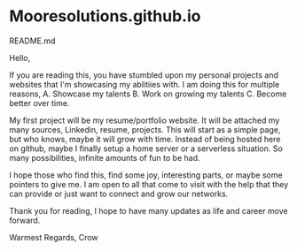 # Mooresolutions.github.io


README.md

Hello, 

If you are reading this, you have stumbled upon my personal projects and websites that I'm showcasing my ablitiies with. I am doing this for multiple reasons, A. Showcase my talents B. Work on growing my talents C. Become better over time. 

My first project will be my resume/portfolio website. It will be attached my many sources, Linkedin, resume, projects. This will start as a simple page, but who knows, maybe it will grow with time. Instead of being hosted here on github, maybe I finally setup a home server or a serverless situation. So many possibilities, infinite amounts of fun to be had. 

I hope those who find this, find some joy, interesting parts, or maybe some pointers to give me. I am open to all that come to visit with the help that they can provide or just want to connect and grow our networks. 

Thank you for reading, I hope to have many updates as life and career move forward. 

Warmest Regards, 
Crow

